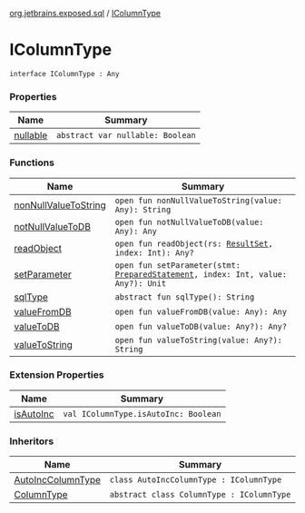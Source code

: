 [org.jetbrains.exposed.sql](../index.md) / [IColumnType](.)

# IColumnType

`interface IColumnType : Any`

### Properties

| Name | Summary |
|---|---|
| [nullable](nullable.md) | `abstract var nullable: Boolean` |

### Functions

| Name | Summary |
|---|---|
| [nonNullValueToString](non-null-value-to-string.md) | `open fun nonNullValueToString(value: Any): String` |
| [notNullValueToDB](not-null-value-to-d-b.md) | `open fun notNullValueToDB(value: Any): Any` |
| [readObject](read-object.md) | `open fun readObject(rs: `[`ResultSet`](http://docs.oracle.com/javase/6/docs/api/java/sql/ResultSet.html)`, index: Int): Any?` |
| [setParameter](set-parameter.md) | `open fun setParameter(stmt: `[`PreparedStatement`](http://docs.oracle.com/javase/6/docs/api/java/sql/PreparedStatement.html)`, index: Int, value: Any?): Unit` |
| [sqlType](sql-type.md) | `abstract fun sqlType(): String` |
| [valueFromDB](value-from-d-b.md) | `open fun valueFromDB(value: Any): Any` |
| [valueToDB](value-to-d-b.md) | `open fun valueToDB(value: Any?): Any?` |
| [valueToString](value-to-string.md) | `open fun valueToString(value: Any?): String` |

### Extension Properties

| Name | Summary |
|---|---|
| [isAutoInc](../is-auto-inc.md) | `val IColumnType.isAutoInc: Boolean` |

### Inheritors

| Name | Summary |
|---|---|
| [AutoIncColumnType](../-auto-inc-column-type/index.md) | `class AutoIncColumnType : IColumnType` |
| [ColumnType](../-column-type/index.md) | `abstract class ColumnType : IColumnType` |
